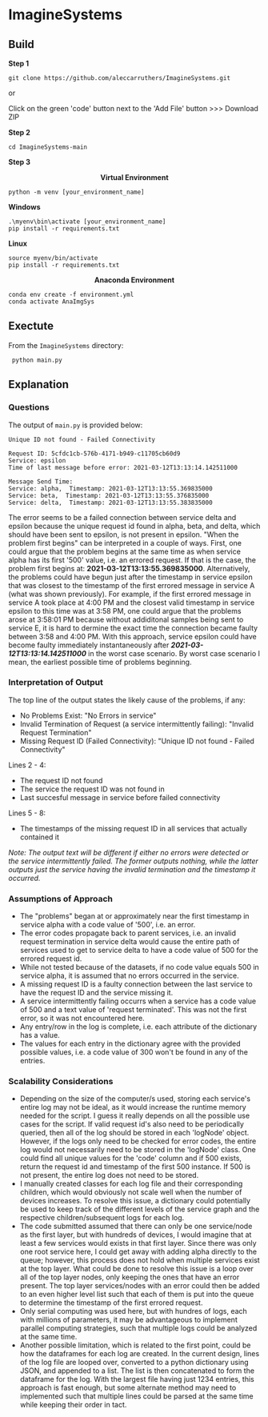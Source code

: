 # ImagineSystems

## Build
**Step 1**

```git clone https://github.com/aleccarruthers/ImagineSystems.git```
   
   or
    
   Click on the green 'code' button next to the 'Add File' button >>> Download ZIP

**Step 2**

```cd ImagineSystems-main```   

**Step 3**
<p align="center">
  <b>Virtual Environment</b><br>
</p>
 
 ```python -m venv [your_environment_name]```
 
 **Windows**
 
 ```
 .\myenv\bin\activate [your_environment_name]
 pip install -r requirements.txt
 ```
 
 **Linux**
 
 ```
 source myenv/bin/activate
 pip install -r requirements.txt
 ```
 
 <p align="center">
  <b>Anaconda Environment</b><br>
</p>
 
 ```
 conda env create -f environment.yml
 conda activate AnaImgSys
 ```
 
 ## Exectute

From the ```ImagineSystems``` directory:

``` python main.py```

 ## Explanation
 
 
 ### Questions
The output of ```main.py``` is provided below:

```
Unique ID not found - Failed Connectivity

Request ID: 5cfdc1cb-576b-4171-b949-c11705cb60d9
Service: epsilon
Time of last message before error: 2021-03-12T13:13:14.142511000

Message Send Time:
Service: alpha,  Timestamp: 2021-03-12T13:13:55.369835000
Service: beta,  Timestamp: 2021-03-12T13:13:55.376835000
Service: delta,  Timestamp: 2021-03-12T13:13:55.383835000
```

The error seems to be a failed connection between service delta and epsilon because the unique request id found in alpha, beta, and delta, which should have been sent to epsilon, is not present in epsilon. "When the problem first begins" can be interpreted in a couple of ways. First, one could argue that the problem begins at the same time as when service alpha has its first '500' value, i.e. an errored request. If that is the case, the problem first begins at: **2021-03-12T13:13:55.369835000**. Alternatively, the problems could have begun just after the timestamp in service epsilon that was closest to the timestamp of the first errored message in service A (what was shown previously). For example, if the first errored message in service A took place at 4:00 PM and the closest valid timestamp in service epsilon to this time was at 3:58 PM, one could argue that the problems arose at 3:58:01 PM because without addiditonal samples being sent to service E, it is hard to dermine the exact time the connection became faulty between 3:58 and 4:00 PM. With this approach, service epsilon could have become faulty immediately instantaneously after ***2021-03-12T13:13:14.142511000*** in the worst case scenario. By worst case scenario I mean, the earliest possible time of problems beginning.


### Interpretation of Output

The top line of the output states the likely cause of the problems, if any:
- No Problems Exist: "No Errors in service"
- Invalid Termination of Request (a service intermittently
failing): "Invalid Request Termination"
- Missing Request ID (Failed Connectivity): "Unique ID not found - Failed Connectivity"

Lines 2 - 4:
- The request ID not found
- The service the request ID was not found in
- Last succesful message in service before failed connectivity

Lines 5 - 8:
- The timestamps of the missing request ID in all services that actually contained it

*Note: The output text will be different if either no errors were detected or the service intermittently failed. The former outputs nothing, while the latter outputs just the service having the invalid termination and the timestamp it occurred.*


### Assumptions of Approach

- The "problems" began at or approximately near the first timestamp in service alpha with a code value of '500', i.e. an error.
- The error codes propagate back to parent services, i.e. an invalid request termination in service delta would cause the entire path of services used to get to service delta to have a code value of 500 for the errored request id. 
- While not tested because of the datasets, if no code value equals 500 in service alpha, it is assumed that no errors occurred in the service.
- A missing request ID is a faulty connection between the last service to have the request ID and the service missing it.
- A service intermittently failing occurrs when a service has a code value of 500 and a text value of 'request terminated'. This was not the first error, so it was not encountered here.
- Any entry/row in the log is complete, i.e. each attribute of the dictionary has a value.
- The values for each entry in the dictionary agree with the provided possible values, i.e. a code value of 300 won't be found in any of the entries.


### Scalability Considerations

- Depending on the size of the computer/s used, storing each service's entire log may not be ideal, as it would increase the runtime memory needed for the script. I guess it really depends on all the possible use cases for the script. If valid request id's also need to be periodically queried, then all of the log should be stored in each 'logNode' object. However, if the logs only need to be checked for error codes, the entire log would not necessarily need to be stored in the 'logNode' class. One could find all unique values for the 'code' column and if 500 exists, return the request id and timestamp of the first 500 instance. If 500 is not present, the entire log does not need to be stored.
- I manually created classes for each log file and their corresponding children, which would obviously not scale well when the number of devices increases. To resolve this issue, a dictionary could potentially be used to keep track of the different levels of the service graph and the respective children/subsequent logs for each log.
- The code submitted assumed that there can only be one service/node as the first layer, but with hundreds of devices, I would imagine that at least a few services would exists in that first layer. Since there was only one root service here, I could get away with adding alpha directly to the queue; however, this process does not hold when multiple services exist at the top layer. What could be done to resolve this issue is a loop over all of the top layer nodes, only keeping the ones that have an error present. The top layer services/nodes with an error could then be added to an even higher level list such that each of them is put into the queue to determine the timestamp of the first errored request.
- Only serial computing was used here, but with hundres of logs, each with millions of parameters, it may be advantageous to implement parallel computing strategies, such that multiple logs could be analyzed at the same time.
- Another possible limitation, which is related to the first point, could be how the dataframes for each log are created. In the current design, lines of the log file are looped over, converted to a python dictionary using JSON, and appended to a list. The list is then concatenated to form the dataframe for the log. With the largest file having just 1234 entries, this approach is fast enough, but some alternate method may need to implemented such that multiple lines could be parsed at the same time while keeping their order in tact. 
